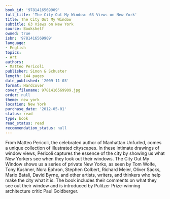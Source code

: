 ```yaml
---
book_id: '9781416569909'
full_title: 'The City Out My Window: 63 Views on New York'
title: The City Out My Window
subtitle: 63 Views on New York
source: Bookshelf
owned: true
isbn: '9781416569909'
language:
- English
topics:
- Art
authors:
- Matteo Pericoli
publisher: Simon & Schuster
length: 144 pages
date_published: '2009-11-03'
format: Hardcover
cover_filename: 9781416569909.jpg
order: null
theme: new york
location: New York
purchase_date: '2012-05-01'
status: read
type: book
read_status: read
recommendation_status: null
---
```

From Matteo Pericoli, the celebrated author of Manhattan Unfurled, comes a unique collection of illustrated cityscapes. In these intimate drawings of window views, Pericoli captures the essence of the city by showing us what New Yorkers see when they look out their windows. The City Out My Window shows us a series of private New Yorks, as seen by Tom Wolfe, Tony Kushner, Nora Ephron, Stephen Colbert, Richard Meier, Oliver Sacks, Mario Batali, David Byrne, and other artists, writers, and thinkers who help make the city what it is. The book includes their comments on what they see out their window and is introduced by Pulitzer Prize-winning architecture critic Paul Goldberger.
